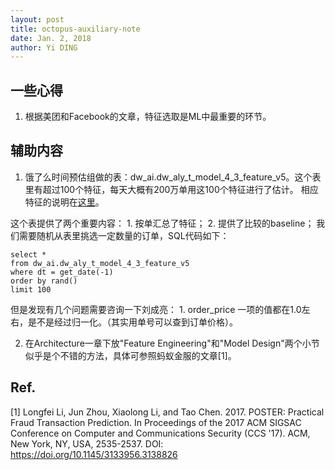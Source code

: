 ```yaml
--- 
layout: post
title: octopus-auxiliary-note
date: Jan. 2, 2018
author: Yi DING
---
```


[comment]: # (This is the auxiliary note of the octopus paper)
[comment]: # (本文是一些用来辅助 octopus paper 完成的笔记)

## 一些心得
1. 根据美团和Facebook的文章，特征选取是ML中最重要的环节。

## 辅助内容
1. 饿了么时间预估组做的表：dw_ai.dw_aly_t_model_4_3_feature_v5。这个表里有超过100个特征，每天大概有200万单用这100个特征进行了估计。
相应特征的说明在[这里](http://wiki.ele.to:8090/pages/viewpage.action?pageId=42938953)。

这个表提供了两个重要内容：
    1. 按单汇总了特征；
    2. 提供了比较的baseline；
我们需要随机从表里挑选一定数量的订单，SQL代码如下：
```
select * 
from dw_ai.dw_aly_t_model_4_3_feature_v5
where dt = get_date(-1)
order by rand()
limit 100
```
但是发现有几个问题需要咨询一下刘成亮：
    1. order_price 一项的值都在1.0左右，是不是经过归一化。（其实用单号可以查到订单价格）。
    
    
2. 在Architecture一章下放"Feature Engineering"和"Model Design"两个小节似乎是个不错的方法，具体可参照蚂蚁金服的文章[1]。



## Ref.
[1] Longfei Li, Jun Zhou, Xiaolong Li, and Tao Chen. 2017. POSTER: Practical Fraud Transaction Prediction. In Proceedings of the 2017 ACM SIGSAC Conference on Computer and Communications Security (CCS '17). ACM, New York, NY, USA, 2535-2537. DOI: https://doi.org/10.1145/3133956.3138826